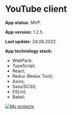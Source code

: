 # YouTube client

**App status:** MVP.

**App version:** 1.2.5.

**Last update:** 24.08.2022.

**App technology stack:**

- WebPack;
- TypeScript;
- React;
- Redux (Redux Tool);
- Axios;
- Sass/SCSS;
- ESLint;
- Babel;

[![My projects](https://img.shields.io/badge/DEPLOY-black?style=flat&logo=github&logoColor=black&labelColor=F3F3F3)](https://hauzinski.github.io/My-projects/YouTube-client-react/)
